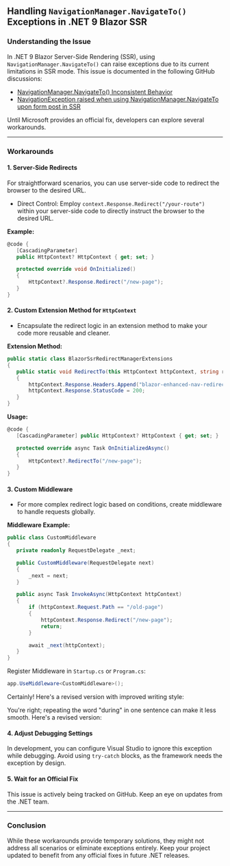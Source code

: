 ## Handling `NavigationManager.NavigateTo()` Exceptions in .NET 9 Blazor SSR

### Understanding the Issue

In .NET 9 Blazor Server-Side Rendering (SSR), using `NavigationManager.NavigateTo()` can raise exceptions due to its current limitations in SSR mode. This issue is documented in the following GitHub discussions:  
- [NavigationManager.NavigateTo() Inconsistent Behavior](https://github.com/dotnet/aspnetcore/issues/53996)  
- [NavigationException raised when using NavigationManager.NavigateTo upon form post in SSR](https://github.com/dotnet/aspnetcore/issues/50478)

Until Microsoft provides an official fix, developers can explore several workarounds.

---

### Workarounds

#### 1. Server-Side Redirects
For straightforward scenarios, you can use server-side code to redirect the browser to the desired URL.
- Direct Control: Employ `context.Response.Redirect("/your-route")` within your server-side code to directly instruct the browser to the desired URL.

 **Example:**

 ```csharp
@code {
    [CascadingParameter] 
    public HttpContext? HttpContext { get; set; }

    protected override void OnInitialized()
    {
        HttpContext?.Response.Redirect("/new-page");
    }
}
 ```

#### 2. Custom Extension Method for `HttpContext`
- Encapsulate the redirect logic in an extension method to make your code more reusable and cleaner.

 **Extension Method:**

 ```csharp
public static class BlazorSsrRedirectManagerExtensions 
{
    public static void RedirectTo(this HttpContext httpContext, string redirectionUrl) 
    {
        httpContext.Response.Headers.Append("blazor-enhanced-nav-redirect-location", redirectionUrl);
        httpContext.Response.StatusCode = 200;
    }
}
 ```

 **Usage:**

 ```csharp
@code {
    [CascadingParameter] public HttpContext? HttpContext { get; set; }

    protected override async Task OnInitializedAsync()
    {
        HttpContext?.RedirectTo("/new-page");
    }
}
 ```

#### 3. Custom Middleware
- For more complex redirect logic based on conditions, create middleware to handle requests globally.

 **Middleware Example:**

 ```csharp
public class CustomMiddleware
{
    private readonly RequestDelegate _next;

    public CustomMiddleware(RequestDelegate next)
    {
        _next = next;
    }

    public async Task InvokeAsync(HttpContext httpContext)
    {
        if (httpContext.Request.Path == "/old-page")
        {
            httpContext.Response.Redirect("/new-page");
            return;
        }

        await _next(httpContext);
    }
}
 ```

 Register Middleware in `Startup.cs` or `Program.cs`:

 ```csharp
app.UseMiddleware<CustomMiddleware>();
 ```

Certainly! Here's a revised version with improved writing style:

You're right; repeating the word "during" in one sentence can make it less smooth. Here's a revised version:

#### 4. Adjust Debugging Settings

In development, you can configure Visual Studio to ignore this exception while debugging. Avoid using `try-catch` blocks, as the framework needs the exception by design.

#### 5. Wait for an Official Fix
This issue is actively being tracked on GitHub. Keep an eye on updates from the .NET team.

---
### Conclusion

While these workarounds provide temporary solutions, they might not address all scenarios or eliminate exceptions entirely. Keep your project updated to benefit from any official fixes in future .NET releases.
